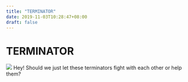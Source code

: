 ```yaml
---
title: "TERMINATOR"
date: 2019-11-03T10:28:47+08:00
draft: false
---
```


# TERMINATOR
![](http://cdn.nemoworks.info/ycao.cc/images/TERMINATOR.jpg)
Hey! Should we just let these terminators fight with each other or help them?
